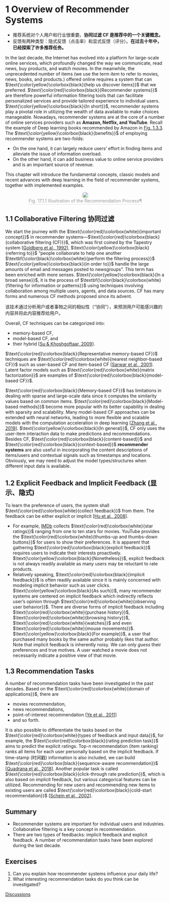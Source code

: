 # 1 Overview of Recommender Systems

- 推荐系统对个人用户和行业很重要。**协同过滤 CF 是推荐中的一个关键概念。**
- 反馈有两种类型：隐式反馈（点击率）和显式反馈（评分）。**在过去十年中，已经探索了许多推荐任务。**

In the last decade, the Internet has evolved into a platform for large-scale online services, which profoundly changed the way we communicate, read news, buy products, and watch movies. In the meanwhile, the unprecedented number of items (we use the term *item* to refer to movies, news, books, and products.) offered online requires a system that can $\text{\color{yellow}\colorbox{black}{help us discover items}}$ that we preferred. $\text{\color{red}\colorbox{black}{Recommender systems}}$ are therefore powerful information filtering tools that can facilitate personalized services and provide tailored experience to individual users. $\text{\color{yellow}\colorbox{black}{In short}}$, recommender systems play a pivotal role in utilizing the wealth of data available to make choices manageable. Nowadays, recommender systems are at the core of a number of online services providers such as **Amazon, Netflix, and YouTube**. Recall the example of Deep learning books recommended by Amazon in [Fig. 1.3.3](https://d2l.ai/chapter_introduction/index.html#subsec-recommender-systems). The $\text{\color{yellow}\colorbox{black}{benefits}}$ of employing recommender systems are two-folds:

- On the one hand, it can largely reduce users’ effort in finding items and alleviate the issue of information overload.
- On the other hand, it can add business value to online service providers and is an important source of revenue.

This chapter will introduce the fundamental concepts, classic models and recent advances with deep learning in the field of recommender systems, together with implemented examples.

<center>
    <img style="border-radius: 0.3125em;
    box-shadow: 0 2px 4px 0 rgba(34,36,38,.12),0 2px 10px 0 rgba(34,36,38,.08);" 
    src="https://d2l.ai/_images/rec-intro.svg"/>
    <br>
    <div style="color:orange; border-bottom: 1px solid #d9d9d9;
    display: inline-block;
    color: #999;
    padding: 2px;">
      Fig. 17.1.1 Illustration of the Recommendation Process¶
  	</div>
</center>

## 1.1 Collaborative Filtering 协同过滤

We start the journey with the $\text{\color{red}\colorbox{white}{important concept}}$ in recommender systems—$\text{\color{red}\colorbox{black}{collaborative filtering (CF)}}$, which was first coined by the Tapestry system [[Goldberg et al., 1992](https://d2l.ai/chapter_references/zreferences.html#id86 "Goldberg, D., Nichols, D., Oki, B. M., & Terry, D. (1992). Using collaborative filtering to weave an information tapestry. Communications of the ACM, 35(12), 61–71.")], $\text{\color{yellow}\colorbox{black}{referring to}}$ “people collaborate to help one another $\textbf{\color{black}\colorbox{white}{perform the filtering process}}$ $\text{\color{yellow}\colorbox{black}{in order to}}$ handle the large amounts of email and messages posted to newsgroups”. This term has been enriched with more senses. $\text{\color{yellow}\colorbox{black}{In a broad sense}}$, it is the process of $\textbf{\color{black}\colorbox{white}{filtering for information or patterns}}$ using techniques involving collaboration among multiple users, agents, and data sources. CF has many forms and numerous CF methods proposed since its advent.

该技术通过分析用户或者事物之间的相似性（“协同”），来预测用户可能感兴趣的内容并将此内容推荐给用户。

Overall, CF techniques can be categorized into:

- memory-based CF,
- model-based CF, and
- their hybrid [[Su &amp; Khoshgoftaar, 2009](https://d2l.ai/chapter_references/zreferences.html#id262 "Su, X., & Khoshgoftaar, T. M. (2009). A survey of collaborative filtering techniques. Advances in artificial intelligence, 2009.")].

$\text{\color{red}\colorbox{black}{Representative memory-based CF}}$ techniques are $\text{\color{red}\colorbox{white}{nearest neighbor-based CF}}$ such as user-based CF and item-based CF [[Sarwar et al., 2001](https://d2l.ai/chapter_references/zreferences.html#id242 "Sarwar, B. M., Karypis, G., Konstan, J. A., Riedl, J., & others. (2001). Item-based collaborative filtering recommendation algorithms. Www, 1, 285–295.")]. Latent factor models such as $\text{\color{red}\colorbox{white}{matrix factorization}}$ are examples of $\text{\color{red}\colorbox{black}{model-based CF}}$.

$\text{\color{red}\colorbox{black}{Memory-based CF}}$ has limitations in dealing with sparse and large-scale data since it computes the similarity values based on common items. $\text{\color{red}\colorbox{black}{Model-based methods}}$ become more popular with its better capability in dealing with sparsity and scalability. Many model-based CF approaches can be extended with neural networks, leading to more flexible and scalable models with the computation acceleration in deep learning [[Zhang et al., 2019](https://d2l.ai/chapter_references/zreferences.html#id327 "Zhang, S., Yao, L., Sun, A., & Tay, Y. (2019). Deep learning based recommender system: a survey and new perspectives. ACM Computing Surveys (CSUR), 52(1), 5.")]. $\text{\color{yellow}\colorbox{black}{In general}}$, CF only uses the user-item interaction data to make predictions and recommendations. Besides CF, $\text{\color{red}\colorbox{black}{content-based}}$ and $\text{\color{red}\colorbox{black}{context-based}}$ **recommender systems** are also useful in incorporating the content descriptions of items/users and contextual signals such as timestamps and locations. Obviously, we may need to adjust the model types/structures when different input data is available.

## 1.2 Explicit Feedback and Implicit Feedback (显示、隐式)

To learn the preference of users, the system shall $\text{\color{red}\colorbox{white}{collect feedback}}$ from them. The feedback can be either explicit or implicit [[Hu et al., 2008](https://d2l.ai/chapter_references/zreferences.html#id118 "Hu, Y., Koren, Y., & Volinsky, C. (2008). Collaborative filtering for implicit feedback datasets. 2008 Eighth IEEE International Conference on Data Mining (pp. 263–272).")].

- For example, [IMDb](https://www.imdb.com/) collects $\text{\color{red}\colorbox{white}{star ratings}}$ ranging from one to ten stars for movies. YouTube provides the $\text{\color{red}\colorbox{white}{thumbs-up and thumbs-down buttons}}$ for users to show their preferences. It is apparent that gathering $\text{\color{red}\colorbox{black}{explicit feedback}}$ requires users to indicate their interests proactively. $\text{\color{yellow}\colorbox{black}{Nonetheless}}$, explicit feedback is not always readily available as many users may be reluctant to rate products.
- Relatively speaking, $\text{\color{red}\colorbox{black}{implicit feedback}}$ is often readily available since it is mainly concerned with modeling implicit behavior such as user clicks. $\text{\color{yellow}\colorbox{black}{As such}}$, many recommender systems are centered on implicit feedback which indirectly reflects user’s opinion through $\text{\color{red}\colorbox{white}{observing user behavior}}$. There are diverse forms of implicit feedback including $\text{\color{red}\colorbox{white}{purchase history}}$, $\text{\color{red}\colorbox{white}{browsing history}}$, $\text{\color{red}\colorbox{white}{watches}}$ and even $\text{\color{red}\colorbox{white}{mouse movements}}$. $\text{\color{yellow}\colorbox{black}{For example}}$, a user that purchased many books by the same author probably likes that author. Note that implicit feedback is inherently noisy. We can only *guess* their preferences and true motives. A user watched a movie does not necessarily indicate a positive view of that movie.

## 1.3 Recommendation Tasks

A number of recommendation tasks have been investigated in the past decades. Based on the $\text{\color{red}\colorbox{white}{domain of applications}}$, there are

- movies recommendation,
- news recommendations,
- point-of-interest recommendation [[Ye et al., 2011](https://d2l.ai/chapter_references/zreferences.html#id318 "Ye, M., Yin, P., Lee, W.-C., & Lee, D.-L. (2011). Exploiting geographical influence for collaborative point-of-interest recommendation. Proceedings of the 34th international ACM SIGIR conference on Research and development in Information Retrieval (pp. 325–334).")]
- and so forth.

It is also possible to differentiate the tasks based on the $\text{\color{red}\colorbox{white}{types of feedback and input data}}$, for example, the $\text{\color{red}\colorbox{black}{rating prediction task}}$ aims to predict the explicit ratings. Top-n recommendation (item ranking) ranks all items for each user personally based on the implicit feedback. If time-stamp (时间戳) information is also included, we can build $\text{\color{red}\colorbox{black}{sequence-aware recommendation}}$ [[Quadrana et al., 2018](https://d2l.ai/chapter_references/zreferences.html#id214 "Quadrana, M., Cremonesi, P., & Jannach, D. (2018). Sequence-aware recommender systems. ACM Computing Surveys (CSUR), 51(4), 66.")]. Another popular task is called $\text{\color{red}\colorbox{black}{click-through rate prediction}}$, which is also based on implicit feedback, but various categorical features can be utilized. Recommending for new users and recommending new items to existing users are called $\text{\color{red}\colorbox{black}{cold-start recommendation}}$ [[Schein et al., 2002](https://d2l.ai/chapter_references/zreferences.html#id243 "Schein, A. I., Popescul, A., Ungar, L. H., & Pennock, D. M. (2002). Methods and metrics for cold-start recommendations. Proceedings of the 25th annual international ACM SIGIR conference on Research and development in information retrieval (pp. 253–260).")].

## Summary

* Recommender systems are important for individual users and industries. Collaborative filtering is a key concept in recommendation.
* There are two types of feedbacks: implicit feedback and explicit feedback.  A number of recommendation tasks have been explored during the last decade.

## Exercises

1. Can you explain how recommender systems influence your daily life?
2. What interesting recommendation tasks do you think can be investigated?

[Discussions](https://discuss.d2l.ai/t/398)
